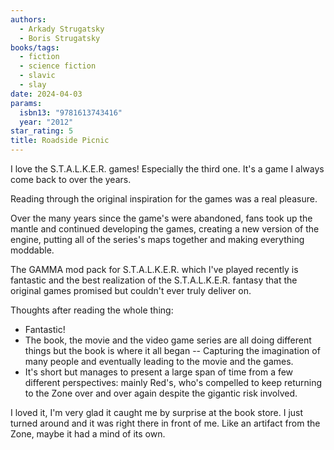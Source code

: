 ```yaml
---
authors:
  - Arkady Strugatsky
  - Boris Strugatsky
books/tags:
  - fiction
  - science fiction
  - slavic
  - slay
date: 2024-04-03
params:
  isbn13: "9781613743416"
  year: "2012"
star_rating: 5
title: Roadside Picnic
---
```


I love the S.T.A.L.K.E.R. games! Especially the third one. It's a game I always
come back to over the years.

Reading through the original inspiration for the games was a real pleasure.

<!--more-->

Over the many years since the game's were abandoned, fans took up the mantle and
continued developing the games, creating a new version of the engine, putting
all of the series's maps together and making everything moddable.

The GAMMA mod pack for S.T.A.L.K.E.R. which I've played recently is fantastic
and the best realization of the S.T.A.L.K.E.R. fantasy that the original games
promised but couldn't ever truly deliver on.

Thoughts after reading the whole thing:

- Fantastic!
- The book, the movie and the video game series are all doing different things
  but the book is where it all began -- Capturing the imagination of many people
  and eventually leading to the movie and the games.
- It's short but manages to present a large span of time from a few different
  perspectives: mainly Red's, who's compelled to keep returning to the Zone over
  and over again despite the gigantic risk involved.

I loved it, I'm very glad it caught me by surprise at the book store. I just
turned around and it was right there in front of me. Like an artifact from the
Zone, maybe it had a mind of its own.
